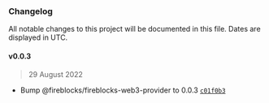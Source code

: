### Changelog

All notable changes to this project will be documented in this file. Dates are displayed in UTC.

#### v0.0.3

> 29 August 2022

- Bump @fireblocks/fireblocks-web3-provider to 0.0.3 [`c01f0b3`](https://github.com/fireblocks/hardhat-fireblocks/commit/c01f0b31df6c3ee78929fd46c39d29f1c8f86785)
